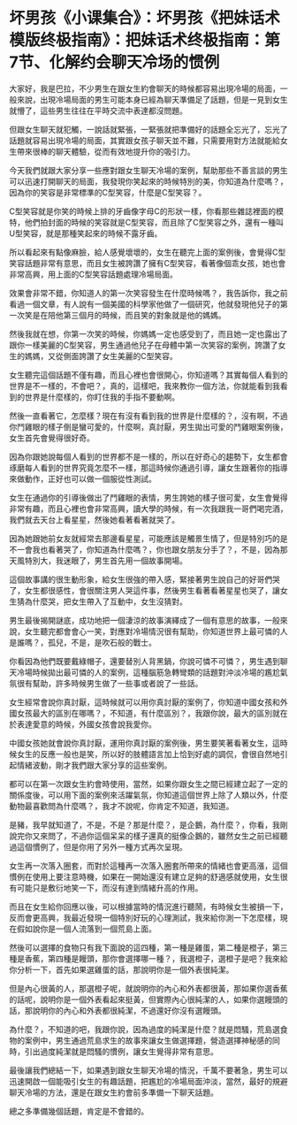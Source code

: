 # 坏男孩《小课集合》：坏男孩《把妹话术模版终极指南》：把妹话术终极指南：第7节、化解约会聊天冷场的惯例

大家好，我是巴拉，不少男生在跟女生約會聊天的時候都容易出現冷場的局面，一般來說，出現冷場局面的男生可能本身已經為聊天準備足了話題，但是一見到女生就懵了，這些男生往往在平時交流中表達都沒問題。

但跟女生聊天就犯觸，一說話就緊張，一緊張就把準備好的話題全忘光了，忘光了話題就容易出現冷場的局面，其實跟女孩子聊天並不難，只需要用對方法就能給女生帶來很棒的聊天體驗，從而有效地提升你的吸引力。

今天我們就跟大家分享一些應對跟女生聊天冷場的案例，幫助那些不善言談的男生可以迅速打開聊天的局面，我發現你笑起來的時候特別的美，你知道為什麼嗎？，因為你的笑容是非常標準的C型笑容，什麼是C型笑容？。

C型笑容就是你笑的時候上排的牙齒像字母C的形狀一樣，你看那些雜誌裡面的模特，他們拍封面的時候的笑容就是C型笑容，而且除了C型笑容之外，還有一種叫U型笑容，就是那種笑起來的時候不露牙齒。

所以看起來有點像麻臉，給人感覺壞壞的，女生在聽完上面的案例後，會覺得C型笑容話題非常有意思，而且女生被誇讚了擁有C型笑容，看著像個乖女孩，她也會非常高興，用上面的C型笑容話題處理冷場局面。

效果會非常不錯，你知道人的第一次笑容發生在什麼時候嗎？，我告訴你，我之前看過一個文章，有人說有一個美國的科學家他做了一個研究，他就發現他兒子的第一次笑是在陪他第三個月的時候，而且笑的對象就是他的媽媽。

然後我就在想，你第一次笑的時候，你媽媽一定也感受到了，而且她一定也露出了跟你一樣美麗的C型笑容，男生通過他兒子在母體中第一次笑容的案例，誇讚了女生的媽媽，又從側面誇讚了女生美麗的C型笑容。

女生聽完這個話題不僅有趣，而且心裡也會很開心，你知道嗎？其實每個人看到的世界是不一樣的，不會吧？，真的，這樣吧，我來教你一個方法，你就能看到我看到的世界是什麼樣的，你盯住我的手指不要動啊。

然後一直看著它，怎麼樣？現在有沒有看到我的世界是什麼樣的？，沒有啊，不過你鬥雞眼的樣子倒是蠻可愛的，什麼啊，真討厭，男生拋出可愛的鬥雞眼案例後，女生首先會覺得很好奇。

因為你跟她說每個人看到的世界都不是一樣的，所以在好奇心的趨勢下，女生都會琢磨每人看到的世界究竟怎麼不一樣，那這時候你通過引導，讓女生跟著你的指導來做動作，正好也可以做一個服從性測試。

女生在通過你的引導後做出了鬥雞眼的表情，男生誇她的樣子很可愛，女生會覺得非常有趣，而且心裡也會非常高興，讀大學的時候，有一次我跟我一哥們喝完酒，我們就去天台上看星星，然後她看著看著就哭了。

因為她跟她前女友就經常去那邊看星星，可能應該是觸景生情了，但是特別巧的是不一會我也看著哭了，你知道為什麼嗎？，你也跟女朋友分手了？，不是，因為那天風特別大，我迷眼了，男生首先用一個故事開場。

這個故事講的很生動形象，給女生很強的帶入感，緊接著男生說自己的好哥們哭了，女生都很感性，會很關注男人哭這件事，然後男生看著看著星星也哭了，讓女生猜為什麼哭，把女生帶入了互動中，女生沒猜對。

男生最後揭開謎底，成功地把一個淒涼的故事演繹成了一個有意思的故事，一般來說，女生聽完都會會心一笑，對應對冷場情況很有幫助，你知道世界上最可憐的人是誰嗎？，孤兒，不是，是吹石般的戰士。

你看因為他們既要戴綠帽子，還要替別人背黑鍋，你說可憐不可憐？，男生遇到聊天冷場時候拋出最可憐的人的案例，這種腦筋急轉彎類的話題對沖淡冷場的尷尬氣氛很有幫助，許多時候男生做了一些事或者說了一些話。

女生經常會說你真討厭，這時候就可以用你真討厭的案例了，你知道中國女孩和外國女孩最大的區別在哪嗎？，不知道，有什麼區別？，我跟你說，最大的區別就在於表達愛意的時候，外國女孩會說我愛你。

中國女孩她就會說你真討厭，運用你真討厭的案例後，男生要笑著看著女生，這時候女生的反應一般也是笑，所以好的肢體語言加上恰到好處的調侃，會很自然地引起情緒波動，剛才我們跟大家分享的這些案例。

都可以在第一次跟女生約會時使用，當然，如果你跟女生之間已經建立起了一定的關係度後，可以用下面的案例來活躍氣氛，你知道這個世界上除了人類以外，什麼動物最喜歡問為什麼嗎？，我才不說呢，你肯定不知道，我知道。

是豬，我早就知道了，不是，不是？那是什麼？，是企鵝，為什麼？，你看，我剛說完你又來問了，不過你這個呆呆的樣子還真的挺像企鵝的，雖然女生之前已經聽過這個慣例了，但是你用了另外一種方式再次呈現。

女生再一次落入圈套，而對於這種再一次落入圈套所帶來的情緒也會更高漲，這個慣例在使用上要注意時機，如果在一開始還沒有建立足夠的舒適感就使用，女生很有可能只是敷衍地笑一下，而沒有達到情緒升高的作用。

而且在女生給你回應以後，可以根據當時的情況進行聽鬧，有時候女生被損一下，反而會更高興，我最近發現一個特別好玩的心理測試，我來給你測一下怎麼樣，現在假如說你是一個人流落到一個荒島上面。

然後可以選擇的食物只有我下面說的這四種，第一種是雞蛋，第二種是橙子，第三種是香蕉，第四種是饅頭，那你會選擇哪一種？，我選橙子，選橙子是吧？我來給你分析一下，首先如果選雞蛋的話，那說明你是一個外表很純潔。

但是內心很黃的人，那選橙子呢，就說明你的內心和外表都很黃，那如果你選香蕉的話呢，說明你是一個外表看起來挺黃，但實際內心很純潔的人，如果你選饅頭的話，那說明你的內心和外表都很純潔，不過還好你沒有選饅頭。

為什麼？，不知道的吧，我跟你說，因為過度的純潔是什麼？就是悶騷，荒島選食物的案例中，男生通過荒島求生的故事來讓女生做選擇題，營造選擇神秘感的同時，引出過度純潔就是悶騷的慣例，讓女生覺得非常有意思。

最後讓我們總結一下，如果遇到跟女生聊天冷場的情況，千萬不要著急，男生可以迅速開啟一個能吸引女生的有趣話題，把尷尬的冷場局面沖淡，當然，最好的規避聊天冷場的方法，還是在跟女生約會前多準備一下聊天話題。

總之多準備幾個話題，肯定是不會錯的。